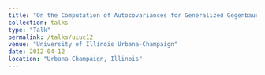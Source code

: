 ```yaml
---
title: "On the Computation of Autocovariances for Generalized Gegenbauer Processes"
collection: talks
type: "Talk"
permalink: /talks/uiuc12
venue: "University of Illinois Urbana-Champaign"
date: 2012-04-12
location: "Urbana-Champaign, Illinois"
---
```

